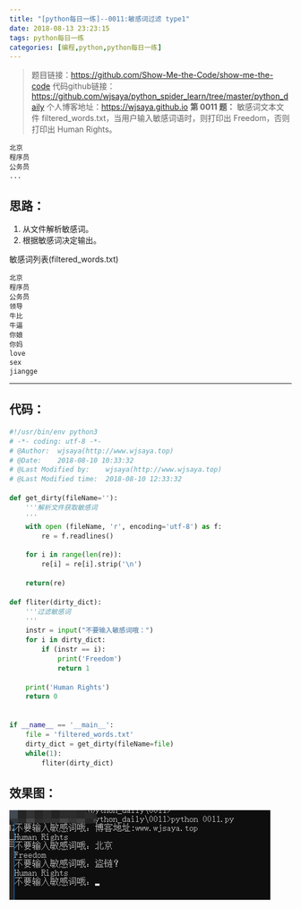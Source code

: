 ```yaml
---
title: "[python每日一练]--0011:敏感词过滤 type1"
date: 2018-08-13 23:23:15
tags: python每日一练
categories: [编程,python,python每日一练]
---
```


> 题目链接：https://github.com/Show-Me-the-Code/show-me-the-code
代码github链接：https://github.com/wjsaya/python_spider_learn/tree/master/python_daily
个人博客地址：https://wjsaya.github.io
**第 0011 题：** 敏感词文本文件 filtered_words.txt，当用户输入敏感词语时，则打印出 Freedom，否则打印出 Human Rights。
```text
北京
程序员
公务员
...
```

<!--more-->





思路：
--

 1. 从文件解析敏感词。
 2. 根据敏感词决定输出。


敏感词列表(filtered_words.txt)

```text
北京
程序员
公务员
领导
牛比
牛逼
你娘
你妈
love
sex
jiangge
```

----------


代码：
--
``` python
#!/usr/bin/env python3
# -*- coding: utf-8 -*- 
# @Author:	wjsaya(http://www.wjsaya.top) 
# @Date:	2018-08-10 10:33:32 
# @Last Modified by:	wjsaya(http://www.wjsaya.top) 
# @Last Modified time:	2018-08-10 12:33:32 
 
def get_dirty(fileName=''):
    '''解析文件获取敏感词
    '''
    with open (fileName, 'r', encoding='utf-8') as f:
        re = f.readlines()

    for i in range(len(re)):
        re[i] = re[i].strip('\n')

    return(re)

def fliter(dirty_dict):
    '''过滤敏感词
    '''
    instr = input("不要输入敏感词哦：")
    for i in dirty_dict:
        if (instr == i):
            print('Freedom')
            return 1

    print('Human Rights')
    return 0


if __name__ == '__main__':
    file = 'filtered_words.txt'
    dirty_dict = get_dirty(fileName=file)
    while(1):
        fliter(dirty_dict)

```

效果图：
--
![0011](https://raw.githubusercontent.com/wjsaya/BlogPictures/master/0011.png)





